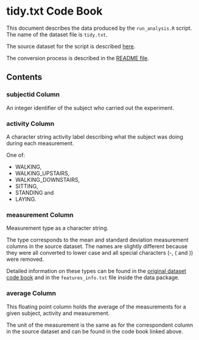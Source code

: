 # tidy.txt Code Book

This document describes the data produced by the `run_analysis.R` script. The name of the dataset file is `tidy.txt`. 

The source dataset for the script is described [here](http://archive.ics.uci.edu/ml/datasets/Human+Activity+Recognition+Using+Smartphones).

The conversion process is described in the [README file](README.md).

## Contents

### subjectid Column

An integer identifier of the subject who carried out the experiment.

### activity Column

A character string activity label describing what the subject was doing during each measurement.

One of: 

* WALKING, 
* WALKING_UPSTAIRS, 
* WALKING_DOWNSTAIRS, 
* SITTING, 
* STANDING and 
* LAYING.

### measurement Column

Measurement type as a character string. 

The type corresponds to the mean and standard deviation measurement columns in the source dataset. The names are slightly different because they were all converted to lower case and all special characters (-, ( and )) were removed.

Detailed information on these types can be found in the [original dataset code book](http://archive.ics.uci.edu/ml/datasets/Human+Activity+Recognition+Using+Smartphones) and in the `features_info.txt` file inside the data package.

### average Column

This floating point column holds the average of the measurements for a given subject, activity and measurement.

The unit of the measurement is the same as for the correspondent column in the source dataset and can be found in the code book linked above.

